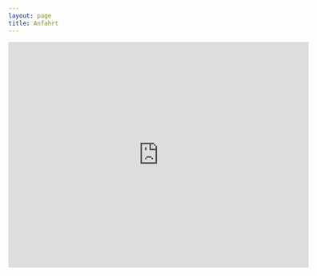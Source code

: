 ```yaml
---
layout: page
title: Anfahrt
---
```

<iframe src="https://www.google.com/maps/embed?pb=!1m18!1m12!1m3!1d646.4482026653488!2d11.402288574461398!3d49.75554200974856!2m3!1f0!2f0!3f0!3m2!1i1024!2i768!4f13.1!3m3!1m2!1s0x47a1eb1d4796c60d%3A0x56e4915fddae8ffd!2sKletterwald+Pottendtein!5e1!3m2!1sde!2sde!4v1447601658156" width="600" height="450" frameborder="0" style="border:0" allowfullscreen></iframe>